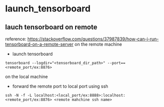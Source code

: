 
# launch_tensorboard
## lauch tensorboard on remote 
reference: https://stackoverflow.com/questions/37987839/how-can-i-run-tensorboard-on-a-remote-server
on the remote machine
- launch tensorboard
```
tensorboard --logdir="<tensorboard_dir_path>" --port==<remote_port/ex:8876>
```

on the local machine
- forward the remote port to local port using ssh
```
ssh -N -f -L localhost:<local_port/ex:8888>:localhost:<remote_port/ex:8876> <remote mahchine ssh name>
```



